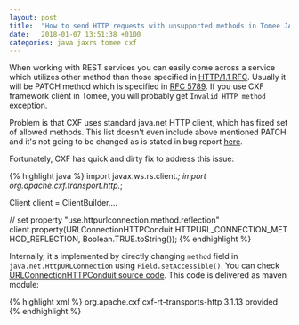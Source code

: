 ```yaml
---
layout: post
title:  "How to send HTTP requests with unsupported methods in Tomee JAX-RS"
date:   2018-01-07 13:51:38 +0100
categories: java jaxrs tomee cxf
---
```


When working with REST services you can easily come across a service which utilizes other method than those specified in [HTTP/1.1 RFC][rfc2616].
Usually it will be PATCH method which is specified in [RFC 5789][rfc5789].
If you use CXF framework client in Tomee, you will probably get `Invalid HTTP method` exception.

Problem is that CXF uses standard java.net HTTP client, which has fixed set of allowed methods.
This list doesn't even include above mentioned PATCH and it's not going to be changed as is stated in bug report [here][bug].

Fortunately, CXF has quick and dirty fix to address this issue:

{% highlight java %}
import javax.ws.rs.client.*;
import org.apache.cxf.transport.http.*;


Client client = ClientBuilder....

// set property "use.httpurlconnection.method.reflection"
client.property(URLConnectionHTTPConduit.HTTPURL_CONNECTION_METHOD_REFLECTION, Boolean.TRUE.toString());
{% endhighlight %}

Internally, it's implemented by directly changing `method` field in `java.net.HttpURLConnection` using `Field.setAccessible()`.
You can check [URLConnectionHTTPConduit source code][source].
This code is delivered as maven module:

{% highlight xml %}
<dependency>
    <groupId>org.apache.cxf</groupId>
    <artifactId>cxf-rt-transports-http</artifactId>
    <version>3.1.13</version>
    <scope>provided</scope>
</dependency>
{% endhighlight %}


[source]: https://github.com/apache/cxf/blob/master/rt/transports/http/src/main/java/org/apache/cxf/transport/http/URLConnectionHTTPConduit.java
[bug]: https://bugs.openjdk.java.net/browse/JDK-7016595
[rfc5789]: https://tools.ietf.org/html/rfc5789
[rfc2616]: https://tools.ietf.org/html/rfc2616
